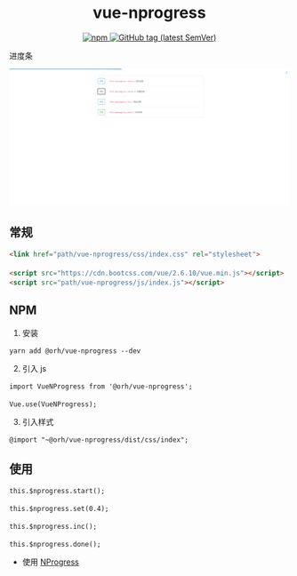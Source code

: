 <h1 align="center">
    vue-nprogress
</h1>

<p align="center">
    <a href="https://www.npmjs.com/package/@orh/vue-nprogress">
        <img alt="npm" src="https://img.shields.io/npm/v/@orh/vue-nprogress">
    </a>
    <a href="https://github.com/ouronghuang/vue-nprogress">
        <img alt="GitHub tag (latest SemVer)" src="https://img.shields.io/github/v/tag/ouronghuang/vue-nprogress">
    </a>
</p>

进度条

![examples](examples/images/1.png)

## 常规

```html
<link href="path/vue-nprogress/css/index.css" rel="stylesheet">

<script src="https://cdn.bootcss.com/vue/2.6.10/vue.min.js"></script>
<script src="path/vue-nprogress/js/index.js"></script>
```

## NPM

1. 安装

```
yarn add @orh/vue-nprogress --dev
```

2. 引入 js

```
import VueNProgress from '@orh/vue-nprogress';

Vue.use(VueNProgress);
```

3. 引入样式

```
@import "~@orh/vue-nprogress/dist/css/index";
```

## 使用

```
this.$nprogress.start();

this.$nprogress.set(0.4);

this.$nprogress.inc();

this.$nprogress.done();
```

* 使用 [NProgress](https://github.com/rstacruz/nprogress)
